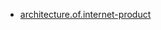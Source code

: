 - [architecture.of.internet-product](https://github.com/davideuler/architecture.of.internet-product)
